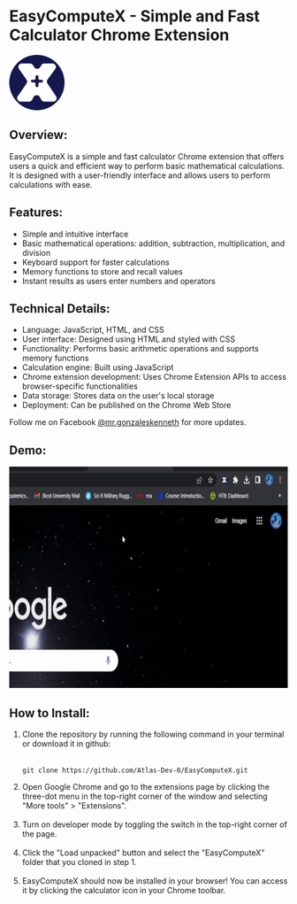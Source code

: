# EasyComputeX - Simple and Fast Calculator Chrome Extension

<div>

  <img src="/icons/logo-for-ui.png" alt="Calculator Logo" width="100" height="100" />

  ## Overview:

  EasyComputeX is a simple and fast calculator Chrome extension that offers users a quick and efficient way to perform basic mathematical calculations. It is designed with a user-friendly interface and allows users to perform calculations with ease.

</div>

## Features:

- Simple and intuitive interface
- Basic mathematical operations: addition, subtraction, multiplication, and division
- Keyboard support for faster calculations
- Memory functions to store and recall values
- Instant results as users enter numbers and operators

## Technical Details:

- Language: JavaScript, HTML, and CSS
- User interface: Designed using HTML and styled with CSS
- Functionality: Performs basic arithmetic operations and supports memory functions
- Calculation engine: Built using JavaScript
- Chrome extension development: Uses Chrome Extension APIs to access browser-specific functionalities
- Data storage: Stores data on the user's local storage
- Deployment: Can be published on the Chrome Web Store

Follow me on Facebook [@mr.gonzaleskenneth](https://www.facebook.com/mr.gonzaleskenneth) for more updates.

## Demo:
<img src="/demo/demo.gif" alt="EasyComputeX Demo" width="600" height="400" />

## How to Install:

<ol>
  <li>Clone the repository by running the following command in your terminal or download it in github: <br><br>
    <pre><code>git clone https://github.com/Atlas-Dev-0/EasyComputeX.git</code></pre>
  </li>
  <li>Open Google Chrome and go to the extensions page by clicking the three-dot menu in the top-right corner of the window and selecting "More tools" > "Extensions".</li><br>
  <li>Turn on developer mode by toggling the switch in the top-right corner of the page.</li><br>
  <li>Click the "Load unpacked" button and select the "EasyComputeX" folder that you cloned in step 1.</li><br>
  <li>EasyComputeX should now be installed in your browser! You can access it by clicking the calculator icon in your Chrome toolbar.</li>
</ol> 



